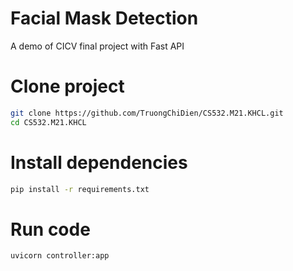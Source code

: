 # Facial Mask Detection
A demo of CICV final project with Fast API

# Clone project
```bash
git clone https://github.com/TruongChiDien/CS532.M21.KHCL.git
cd CS532.M21.KHCL
```

# Install dependencies
```bash
pip install -r requirements.txt
```

# Run code
```bash
uvicorn controller:app
```